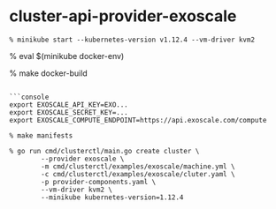 # cluster-api-provider-exoscale



```console
% minikube start --kubernetes-version v1.12.4 --vm-driver kvm2
```

% eval $(minikube docker-env)

% make docker-build
```

```console
export EXOSCALE_API_KEY=EXO...
export EXOSCALE_SECRET_KEY=...
export EXOSCALE_COMPUTE_ENDPOINT=https://api.exoscale.com/compute
```

```console
% make manifests
```

```console
% go run cmd/clusterctl/main.go create cluster \
        --provider exoscale \
        -m cmd/clusterctl/examples/exoscale/machine.yml \
        -c cmd/clusterctl/examples/exoscale/cluter.yaml \
        -p provider-components.yaml \
        --vm-driver kvm2 \
        --minikube kubernetes-version=1.12.4
```

